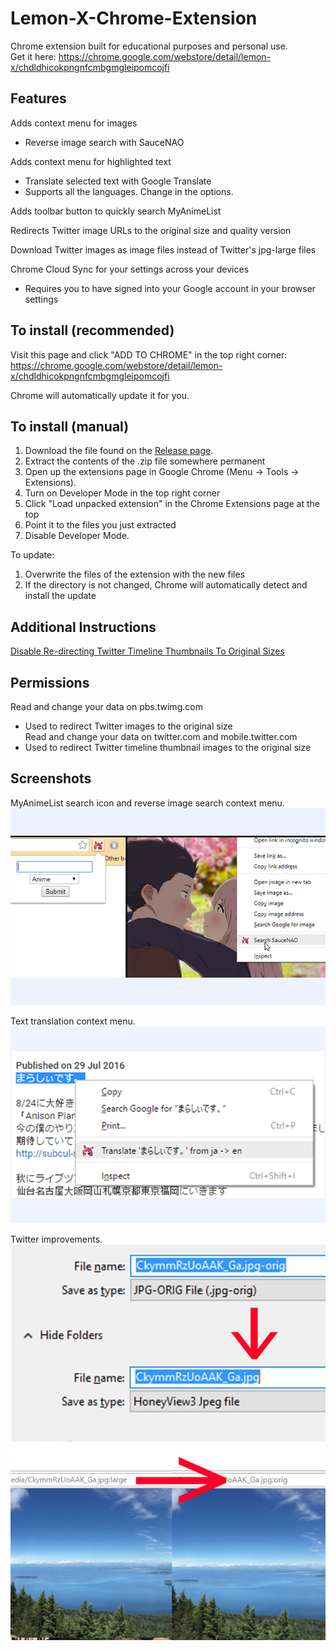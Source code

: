 # Lemon-X-Chrome-Extension

Chrome extension built for educational purposes and personal use.  
Get it here: <https://chrome.google.com/webstore/detail/lemon-x/chdldhicokpngnfcmbgmgleipomcojfi>

## Features

Adds context menu for images

- Reverse image search with SauceNAO

Adds context menu for highlighted text

- Translate selected text with Google Translate
- Supports all the languages. Change in the options.

Adds toolbar button to quickly search MyAnimeList

Redirects Twitter image URLs to the original size and quality version

Download Twitter images as image files instead of Twitter's jpg-large files

Chrome Cloud Sync for your settings across your devices

- Requires you to have signed into your Google account in your browser settings

## To install (recommended)

Visit this page and click "ADD TO CHROME" in the top right corner:  
<https://chrome.google.com/webstore/detail/lemon-x/chdldhicokpngnfcmbgmgleipomcojfi>

Chrome will automatically update it for you.

## To install (manual)

1. Download the file found on the [Release page](https://github.com/Teh-Lemon/Lemon-X-Chrome-Extension/releases).
2. Extract the contents of the .zip file somewhere permanent
3. Open up the extensions page in Google Chrome (Menu -> Tools -> Extensions).
4. Turn on Developer Mode in the top right corner
5. Click "Load unpacked extension" in the Chrome Extensions page at the top
6. Point it to the files you just extracted
7. Disable Developer Mode.

To update:  

1. Overwrite the files of the extension with the new files  
2. If the directory is not changed, Chrome will automatically detect and install the update

## Additional Instructions

[Disable Re-directing Twitter Timeline Thumbnails To Original Sizes](Doc/Disable_Twitter_Thumbnail_Redirects.md)

## Permissions

Read and change your data on pbs.twimg.com
- Used to redirect Twitter images to the original size  
Read and change your data on twitter.com and mobile.twitter.com  
- Used to redirect Twitter timeline thumbnail images to the original size  

## Screenshots

MyAnimeList search icon and reverse image search context menu.  
![alt text](Doc/imagemenu2.png "")  

Text translation context menu.  
![alt text](Doc/translatemenu.png "")  

Twitter improvements.  
![alt text](Doc/twitdl.jpg "")  
![alt text](Doc/twitredirect.jpg "")  
